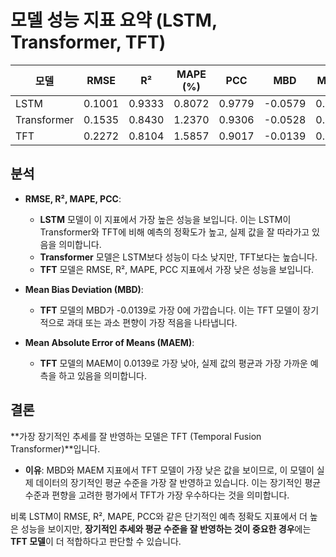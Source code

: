 # 모델 성능 지표 요약 (LSTM, Transformer, TFT)

| 모델       | RMSE      | R²        | MAPE (%) | PCC       | MBD       | MAEM      |
|------------|-----------|-----------|----------|-----------|-----------|-----------|
| LSTM       | 0.1001    | 0.9333    | 0.8072   | 0.9779    | -0.0579   | 0.0579    |
| Transformer| 0.1535    | 0.8430    | 1.2370   | 0.9306    | -0.0528   | 0.0528    |
| TFT        | 0.2272    | 0.8104    | 1.5857   | 0.9017    | -0.0139   | 0.0139    |

## 분석

- **RMSE, R², MAPE, PCC**: 
  - **LSTM** 모델이 이 지표에서 가장 높은 성능을 보입니다. 이는 LSTM이 Transformer와 TFT에 비해 예측의 정확도가 높고, 실제 값을 잘 따라가고 있음을 의미합니다.
  - **Transformer** 모델은 LSTM보다 성능이 다소 낮지만, TFT보다는 높습니다.
  - **TFT** 모델은 RMSE, R², MAPE, PCC 지표에서 가장 낮은 성능을 보입니다.

- **Mean Bias Deviation (MBD)**:
  - **TFT** 모델의 MBD가 -0.0139로 가장 0에 가깝습니다. 이는 TFT 모델이 장기적으로 과대 또는 과소 편향이 가장 적음을 나타냅니다.
  
- **Mean Absolute Error of Means (MAEM)**:
  - **TFT** 모델의 MAEM이 0.0139로 가장 낮아, 실제 값의 평균과 가장 가까운 예측을 하고 있음을 의미합니다.

## 결론

**가장 장기적인 추세를 잘 반영하는 모델은 TFT (Temporal Fusion Transformer)**입니다.

- **이유**: MBD와 MAEM 지표에서 TFT 모델이 가장 낮은 값을 보이므로, 이 모델이 실제 데이터의 장기적인 평균 수준을 가장 잘 반영하고 있습니다. 이는 장기적인 평균 수준과 편향을 고려한 평가에서 TFT가 가장 우수하다는 것을 의미합니다.
  
비록 LSTM이 RMSE, R², MAPE, PCC와 같은 단기적인 예측 정확도 지표에서 더 높은 성능을 보이지만, **장기적인 추세와 평균 수준을 잘 반영하는 것이 중요한 경우**에는 **TFT 모델**이 더 적합하다고 판단할 수 있습니다.
